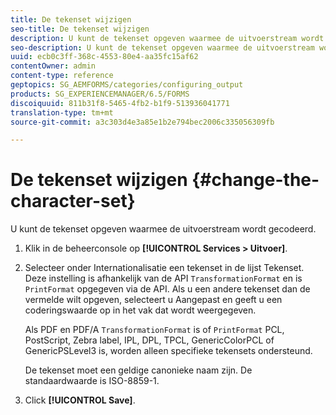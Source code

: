 ```yaml
---
title: De tekenset wijzigen
seo-title: De tekenset wijzigen
description: U kunt de tekenset opgeven waarmee de uitvoerstream wordt gecodeerd. Leer hoe u de tekenset kunt wijzigen.
seo-description: U kunt de tekenset opgeven waarmee de uitvoerstream wordt gecodeerd. Leer hoe u de tekenset kunt wijzigen.
uuid: ecb0c3ff-368c-4553-80e4-aa35fc15af62
contentOwner: admin
content-type: reference
geptopics: SG_AEMFORMS/categories/configuring_output
products: SG_EXPERIENCEMANAGER/6.5/FORMS
discoiquuid: 811b31f8-5465-4fb2-b1f9-513936041771
translation-type: tm+mt
source-git-commit: a3c303d4e3a85e1b2e794bec2006c335056309fb

---
```



# De tekenset wijzigen {#change-the-character-set}

U kunt de tekenset opgeven waarmee de uitvoerstream wordt gecodeerd.

1. Klik in de beheerconsole op **[!UICONTROL Services > Uitvoer]**.
1. Selecteer onder Internationalisatie een tekenset in de lijst Tekenset. Deze instelling is afhankelijk van de API `TransformationFormat` en is `PrintFormat` opgegeven via de API. Als u een andere tekenset dan de vermelde wilt opgeven, selecteert u Aangepast en geeft u een coderingswaarde op in het vak dat wordt weergegeven.

   Als PDF en PDF/A `TransformationFormat` is of `PrintFormat` PCL, PostScript, Zebra label, IPL, DPL, TPCL, GenericColorPCL of GenericPSLevel3 is, worden alleen specifieke tekensets ondersteund.

   De tekenset moet een geldige canonieke naam zijn. De standaardwaarde is ISO-8859-1.

1. Click **[!UICONTROL Save]**.


